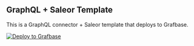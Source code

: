 ## GraphQL + Saleor Template

This is a GraphQL connector + Saleor template that deploys to Grafbase.

[![Deploy to Grafbase](https://grafbase.com/button)](https://grafbase.com/new/configure?template=Saleor&source=https%3A%2F%2Fgithub.com%2Fgrafbase%2Fgrafbase%2Ftree%2Fmain%2Ftemplates%2Fgraphql-saleor-sdl)
